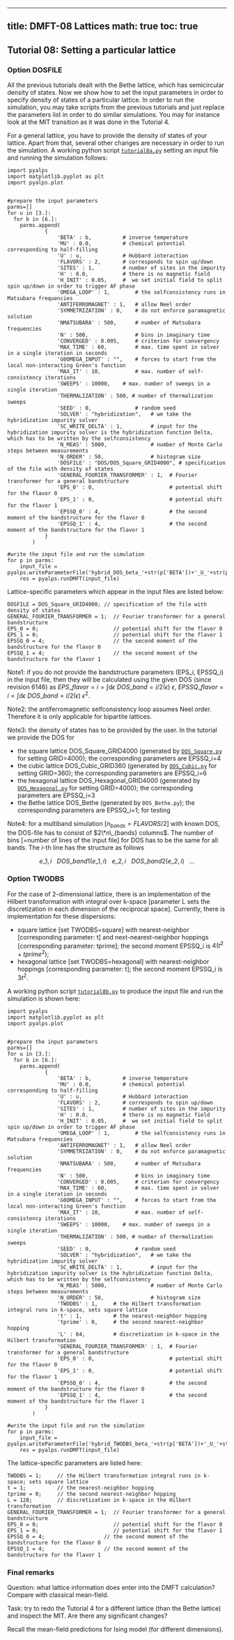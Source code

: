 
---
title: DMFT-08 Lattices
math: true
toc: true
---

## Tutorial 08: Setting a particular lattice

### Option DOSFILE

All the previous tutorials dealt with the Bethe lattice, which has semicircular density of states. Now we show how to set the input parameters in order to specify density of states of a particular lattice. In order to run the simulation, you may take scripts from the previous tutorials and just replace the parameters list in order to do similar simulations. You may for instance look at the MIT transition as it was done in the Tutorial 4.

For a general lattice, you have to provide the density of states of your lattice. Apart from that, several other changes are necessary in order to run the simulation. A working python script [`tutorial8a.py`](https://github.com/ALPSim/ALPS/blob/daa73925b95389c0ec5e0d76ce592b56f3cd6738/tutorials/dmft-08-lattices/tutorial8a.py) setting an input file and running the simulation follows:

```
import pyalps
import matplotlib.pyplot as plt
import pyalps.plot


#prepare the input parameters
parms=[]
for u in [3.]: 
  for b in [6.]:
    parms.append(
            { 
                'BETA' : b,          # inverse temperature
                'MU' : 0.0,          # chemical potential corresponding to half-filling
                'U' : u,             # Hubbard interaction
                'FLAVORS' : 2,       # corresponds to spin up/down
                'SITES' : 1,         # number of sites in the impurity
                'H' : 0.0,           # there is no magnetic field
                'H_INIT' : 0.05,     #  we set initial field to split spin up/down in order to trigger AF phase
                'OMEGA_LOOP' : 1,        # the selfconsistency runs in Matsubara frequencies
                'ANTIFERROMAGNET' : 1,   # allow Neel order
                'SYMMETRIZATION' : 0,    # do not enforce paramagnetic solution
                'NMATSUBARA' : 500,      # number of Matsubara frequencies
                'N' : 500,               # bins in imaginary time
                'CONVERGED' : 0.005,     # criterion for convergency
                'MAX_TIME' : 60,         # max. time spent in solver in a single iteration in seconds
                'G0OMEGA_INPUT' : "",    # forces to start from the local non-interacting Green's function
                'MAX_IT' : 10,           # max. number of self-consistency iterations
                'SWEEPS' : 10000,    # max. number of sweeps in a single iteration
                'THERMALIZATION' : 500, # number of thermalization sweeps
                'SEED' : 0,              # random seed
                'SOLVER' : "hybridization",   # we take the hybridization impurity solver
                'SC_WRITE_DELTA' : 1,         # input for the hybridization impurity solver is the hybridization function Delta, which has to be written by the selfconsistency
                'N_MEAS' : 5000,              # number of Monte Carlo steps between measurements
                'N_ORDER' : 50,               # histogram size
                'DOSFILE' : "DOS/DOS_Square_GRID4000", # specification of the file with density of states
                'GENERAL_FOURIER_TRANSFORMER' : 1,  # Fourier transformer for a general bandstructure
                'EPS_0' : 0,                        # potential shift for the flavor 0
                'EPS_1' : 0,                        # potential shift for the flavor 1
                'EPSSQ_0' : 4,                      # the second moment of the bandstructure for the flavor 0
                'EPSSQ_1' : 4,                      # the second moment of the bandstructure for the flavor 1
            }
        )

#write the input file and run the simulation
for p in parms:
    input_file = pyalps.writeParameterFile('hybrid_DOS_beta_'+str(p['BETA'])+'_U_'+str(p['U']),p)
    res = pyalps.runDMFT(input_file)
```

Lattice-specific parameters which appear in the input files are listed below:

```
DOSFILE = DOS_Square_GRID4000; // specification of the file with density of states
GENERAL_FOURIER_TRANSFORMER = 1;  // Fourier transformer for a general bandstructure
EPS_0 = 0;                        // potential shift for the flavor 0
EPS_1 = 0;                        // potential shift for the flavor 1
EPSSQ_0 = 4;                      // the second moment of the bandstructure for the flavor 0
EPSSQ_1 = 4;                      // the second moment of the bandstructure for the flavor 1
```

Note1: if you do not provide the bandstructure parameters (EPS_i, EPSSQ_i) in the input file, then they will be calculated using the given DOS (since revision 6146) as  $EPS\_{flavor=i} = \int \mathrm{d}\epsilon\ DOS\_{band=i/2}(\epsilon)\ \epsilon$, $EPSSQ\_{flavor=i} = \int \mathrm{d}\epsilon\ DOS\_{band=i/2}(\epsilon)\ \epsilon^2$.

Note2: the antiferromagnetic selfconsistency loop assumes Neel order. Therefore it is only applicable for bipartite lattices.

Note3: the density of states has to be provided by the user. In the tutorial we provide the DOS for

- the square lattice DOS_Square_GRID4000 (generated by [`DOS_Square.py`](https://github.com/ALPSim/ALPS/blob/daa73925b95389c0ec5e0d76ce592b56f3cd6738/tutorials/dmft-08-lattices/DOS/DOS_Square.py) for setting GRID=4000); the corresponding parameters are EPSSQ_i=4
- the cubic lattice DOS_Cubic_GRID360 (generated by [`DOS_Cubic.py`](https://github.com/ALPSim/ALPS/blob/daa73925b95389c0ec5e0d76ce592b56f3cd6738/tutorials/dmft-08-lattices/DOS/DOS_Cubic.py) for setting GRID=360); the corresponding parameters are EPSSQ_i=6
- the hexagonal lattice DOS_Hexagonal_GRID4000 (generated by [`DOS_Hexagonal.py`](https://github.com/ALPSim/ALPS/blob/daa73925b95389c0ec5e0d76ce592b56f3cd6738/tutorials/dmft-08-lattices/DOS/DOS_Hexagonal.py) for setting GRID=4000); the corresponding parameters are EPSSQ_i=3
- the Bethe lattice DOS_Bethe (generated by `DOS_Bethe.py`); the corresponding parameters are EPSSQ_i=1; for testing

Note4: for a multiband simulation [$n_{bands}=FLAVORS/2$] with known DOS, the DOS-file has to consist of $2\*n\_{bands} columns$. The number of bins [=number of lines of the input file] for DOS has to be the same for all bands. The $i$-th line has the structure as follows

$$
e\_{1,i}\ \ \ DOS\_{band1}(e\_{1,i})\ \ \ e\_{2,i}\ \ \ DOS\_{band2}(e\_{2,i})\ \ \ \ldots
$$

### Option TWODBS

For the case of 2-dimensional lattice, there is an implementation of the Hilbert transformation with integral over k-space [parameter L sets the discretization in each dimension of the reciprocal space]. Currently, there is implementation for these dispersions:

- square lattice [set TWODBS=square] with nearest-neighbor [corresponding parameter: t] and next-nearest-neighbor hoppings [corresponding parameter: tprime]; the second moment EPSSQ_i is $4(t^2 + tprime^2)$;
- hexagonal lattice [set TWODBS=hexagonal] with nearest-neighbor hoppings [corresponding parameter: t]; the second moment EPSSQ_i is $3t^2$.

A working python script [`tutorial8b.py`](https://github.com/ALPSim/ALPS/blob/daa73925b95389c0ec5e0d76ce592b56f3cd6738/tutorials/dmft-08-lattices/tutorial8b.py) to produce the input file and run the simulation is shown here:

```
import pyalps
import matplotlib.pyplot as plt
import pyalps.plot


#prepare the input parameters
parms=[]
for u in [3.]: 
  for b in [6.]:
    parms.append(
            { 
                'BETA' : b,          # inverse temperature
                'MU' : 0.0,          # chemical potential corresponding to half-filling
                'U' : u,             # Hubbard interaction
                'FLAVORS' : 2,       # corresponds to spin up/down
                'SITES' : 1,         # number of sites in the impurity
                'H' : 0.0,           # there is no magnetic field
                'H_INIT' : 0.05,     #  we set initial field to split spin up/down in order to trigger AF phase
                'OMEGA_LOOP' : 1,        # the selfconsistency runs in Matsubara frequencies
                'ANTIFERROMAGNET' : 1,   # allow Neel order
                'SYMMETRIZATION' : 0,    # do not enforce paramagnetic solution
                'NMATSUBARA' : 500,      # number of Matsubara frequencies
                'N' : 500,               # bins in imaginary time
                'CONVERGED' : 0.005,     # criterion for convergency
                'MAX_TIME' : 60,         # max. time spent in solver in a single iteration in seconds
                'G0OMEGA_INPUT' : "",    # forces to start from the local non-interacting Green's function
                'MAX_IT' : 10,           # max. number of self-consistency iterations
                'SWEEPS' : 10000,    # max. number of sweeps in a single iteration
                'THERMALIZATION' : 500, # number of thermalization sweeps
                'SEED' : 0,              # random seed
                'SOLVER' : "hybridization",   # we take the hybridization impurity solver
                'SC_WRITE_DELTA' : 1,         # input for the hybridization impurity solver is the hybridization function Delta, which has to be written by the selfconsistency
                'N_MEAS' : 5000,              # number of Monte Carlo steps between measurements
                'N_ORDER' : 50,               # histogram size
                'TWODBS' : 1,     # the Hilbert transformation integral runs in k-space, sets square lattice
                't' : 1,          # the nearest-neighbor hopping
                'tprime' : 0,     # the second nearest-neighbor hopping
                'L' : 64,         # discretization in k-space in the Hilbert transformation
                'GENERAL_FOURIER_TRANSFORMER' : 1,  # Fourier transformer for a general bandstructure
                'EPS_0' : 0,                        # potential shift for the flavor 0
                'EPS_1' : 0,                        # potential shift for the flavor 1
                'EPSSQ_0' : 4,                      # the second moment of the bandstructure for the flavor 0
                'EPSSQ_1' : 4,                      # the second moment of the bandstructure for the flavor 1
            }
        )

#write the input file and run the simulation
for p in parms:
    input_file = pyalps.writeParameterFile('hybrid_TWODBS_beta_'+str(p['BETA'])+'_U_'+str(p['U']),p)
    res = pyalps.runDMFT(input_file)
```

The lattice-specific parameters are listed here:

```
TWODBS = 1;     // the Hilbert transformation integral runs in k-space; sets square lattice
t = 1;          // the nearest-neighbor hopping
tprime = 0;     // the second nearest-neighbor hopping
L = 128;        // discretization in k-space in the Hilbert transformation
GENERAL_FOURIER_TRANSFORMER = 1;  // Fourier transformer for a general bandstructure
EPS_0 = 0;                        // potential shift for the flavor 0
EPS_1 = 0;                        // potential shift for the flavor 1
EPSSQ_0 = 4;                   // the second moment of the bandstructure for the flavor 0
EPSSQ_1 = 4;                   // the second moment of the bandstructure for the flavor 1
```

### Final remarks

Question: what lattice information does enter into the DMFT calculation? Compare with classical mean-field.

Task: try to redo the Tutorial 4 for a different lattice (than the Bethe lattice) and inspect the MIT. Are there any significant changes?

Recall the mean-field predictions for Ising model (for different dimensions).
